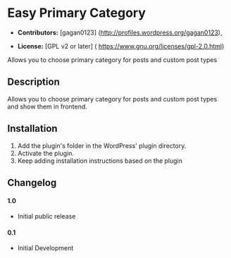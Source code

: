 # Easy Primary Category #

* **Contributors:** [gagan0123] (http://profiles.wordpress.org/gagan0123),

* **License:** [GPL v2 or later] ( https://www.gnu.org/licenses/gpl-2.0.html)

Allows you to choose primary category for posts and custom post types

## Description ##

Allows you to choose primary category for posts and custom post types and show
them in frontend.

## Installation ##
1. Add the plugin's folder in the WordPress' plugin directory.
1. Activate the plugin.
1. Keep adding installation instructions based on the plugin

## Changelog ##

#### 1.0 ####
* Initial public release

#### 0.1 ####
* Initial Development
